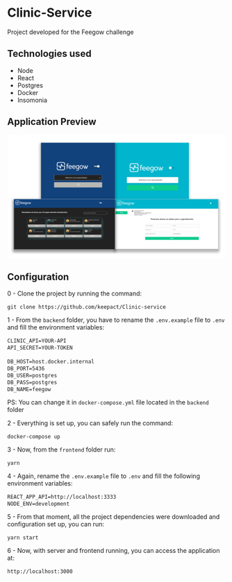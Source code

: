 # Clinic-Service

Project developed for the Feegow challenge

## Technologies used

- Node
- React
- Postgres
- Docker
- Insomonia

## Application Preview

<p align="center">
  <img alt="GitHub language count" src="https://github.com/keepact/Clinic-service/blob/master/app-preview.png">
 </p>

## Configuration


0 - Clone the project by running the command:

    git clone https://github.com/keepact/Clinic-service

1 - From the ``backend`` folder, you have to rename the ``.env.example`` file to ``.env`` and fill the environment variables:

    CLINIC_API=YOUR-API
    API_SECRET=YOUR-TOKEN

    DB_HOST=host.docker.internal
    DB_PORT=5436
    DB_USER=postgres
    DB_PASS=postgres
    DB_NAME=feegow
    
PS: You can change it in ``docker-compose.yml`` file located in the ``backend`` folder

2 - Everything is set up, you can safely run the command:

    docker-compose up

3 - Now, from the ``frontend`` folder run:

    yarn

4 - Again, rename the ``.env.example`` file to ``.env`` and fill the following environment variables:

    REACT_APP_API=http://localhost:3333
    NODE_ENV=development

5 - From that moment, all the project dependencies were downloaded and configuration set up, you can run:

    yarn start
        
6 - Now, with server and frontend running, you can access the application at: 

    http://localhost:3000
